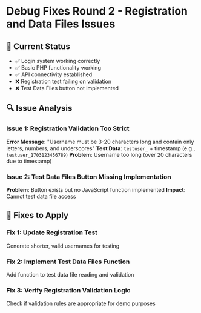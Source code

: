 # Debug Fixes Round 2 - Registration and Data Files Issues

## 🎯 **Current Status**
- ✅ Login system working correctly
- ✅ Basic PHP functionality working
- ✅ API connectivity established
- ❌ Registration test failing on validation
- ❌ Test Data Files button not implemented

## 🔍 **Issue Analysis**

### **Issue 1: Registration Validation Too Strict**
**Error Message**: "Username must be 3-20 characters long and contain only letters, numbers, and underscores"
**Test Data**: `testuser_` + timestamp (e.g., `testuser_1703123456789`)
**Problem**: Username too long (over 20 characters due to timestamp)

### **Issue 2: Test Data Files Button Missing Implementation**
**Problem**: Button exists but no JavaScript function implemented
**Impact**: Cannot test data file access

## 🔧 **Fixes to Apply**

### **Fix 1: Update Registration Test**
Generate shorter, valid usernames for testing

### **Fix 2: Implement Test Data Files Function**
Add function to test data file reading and validation

### **Fix 3: Verify Registration Validation Logic**
Check if validation rules are appropriate for demo purposes